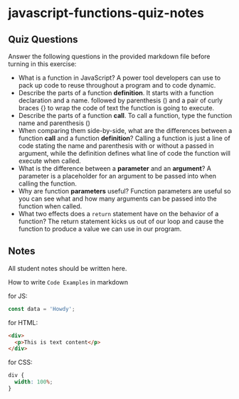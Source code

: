 # javascript-functions-quiz-notes

## Quiz Questions

Answer the following questions in the provided markdown file before turning in this exercise:

- What is a function in JavaScript?
  A power tool developers can use to pack up code to reuse throughout a program and to code dynamic.
- Describe the parts of a function **definition**.
  It starts with a function declaration and a name. followed by parenthesis () and a pair of curly braces {} to wrap the code of text the function is going to execute.
- Describe the parts of a function **call**.
  To call a function, type the function name and parenthesis ()
- When comparing them side-by-side, what are the differences between a function **call** and a function **definition**?
  Calling a function is just a line of code stating the name and parenthesis with or without a passed in argument, while the definition defines what line of code the function will execute when called.
- What is the difference between a **parameter** and an **argument**?
  A parameter is a placeholder for an argument to be passed into when calling the function.
- Why are function **parameters** useful?
  Function parameters are useful so you can see what and how many arguments can be passed into the function when called.
- What two effects does a `return` statement have on the behavior of a function?
  The return statement kicks us out of our loop and cause the function to produce a value we can use in our program.

## Notes

All student notes should be written here.

How to write `Code Examples` in markdown

for JS:

```javascript
const data = 'Howdy';
```

for HTML:

```html
<div>
  <p>This is text content</p>
</div>
```

for CSS:

```css
div {
  width: 100%;
}
```
